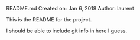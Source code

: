 README.md
 Created on: Jan 6, 2018
     Author: laurent

This is the README for the project. 

I should be able to include git info in here I guess.
